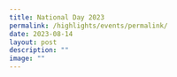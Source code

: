 ```yaml
---
title: National Day 2023
permalink: /highlights/events/permalink/
date: 2023-08-14
layout: post
description: ""
image: ""
---
```

